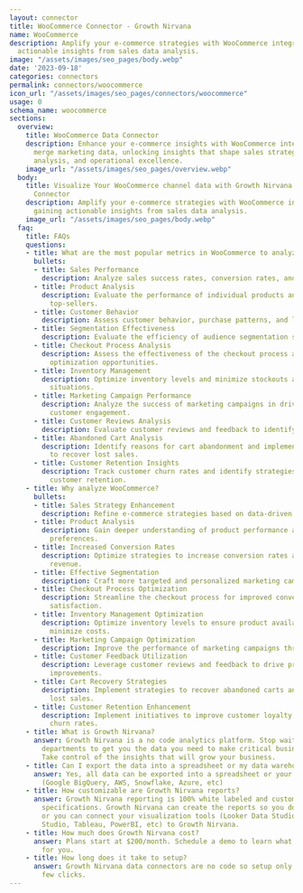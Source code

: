 ```yaml
---
layout: connector
title: WooCommerce Connector - Growth Nirvana
name: WooCommerce
description: Amplify your e-commerce strategies with WooCommerce integration, gaining
  actionable insights from sales data analysis.
image: "/assets/images/seo_pages/body.webp"
date: '2023-09-18'
categories: connectors
permalink: connectors/woocommerce
icon_url: "/assets/images/seo_pages/connectors/woocommerce"
usage: 0
schema_name: woocommerce
sections:
  overview:
    title: WooCommerce Data Connector
    description: Enhance your e-commerce insights with WooCommerce integration. Seamlessly
      merge marketing data, unlocking insights that shape sales strategies, customer
      analysis, and operational excellence.
    image_url: "/assets/images/seo_pages/overview.webp"
  body:
    title: Visualize Your WooCommerce channel data with Growth Nirvana's WooCommerce
      Connector
    description: Amplify your e-commerce strategies with WooCommerce integration,
      gaining actionable insights from sales data analysis.
    image_url: "/assets/images/seo_pages/body.webp"
  faq:
    title: FAQs
    questions:
    - title: What are the most popular metrics in WooCommerce to analyze?
      bullets:
      - title: Sales Performance
        description: Analyze sales success rates, conversion rates, and revenue growth.
      - title: Product Analysis
        description: Evaluate the performance of individual products and identify
          top-sellers.
      - title: Customer Behavior
        description: Assess customer behavior, purchase patterns, and lifetime value.
      - title: Segmentation Effectiveness
        description: Evaluate the efficiency of audience segmentation strategies.
      - title: Checkout Process Analysis
        description: Assess the effectiveness of the checkout process and identify
          optimization opportunities.
      - title: Inventory Management
        description: Optimize inventory levels and minimize stockouts and overstock
          situations.
      - title: Marketing Campaign Performance
        description: Analyze the success of marketing campaigns in driving sales and
          customer engagement.
      - title: Customer Reviews Analysis
        description: Evaluate customer reviews and feedback to identify areas of improvement.
      - title: Abandoned Cart Analysis
        description: Identify reasons for cart abandonment and implement strategies
          to recover lost sales.
      - title: Customer Retention Insights
        description: Track customer churn rates and identify strategies to improve
          customer retention.
    - title: Why analyze WooCommerce?
      bullets:
      - title: Sales Strategy Enhancement
        description: Refine e-commerce strategies based on data-driven insights.
      - title: Product Analysis
        description: Gain deeper understanding of product performance and customer
          preferences.
      - title: Increased Conversion Rates
        description: Optimize strategies to increase conversion rates and maximize
          revenue.
      - title: Effective Segmentation
        description: Craft more targeted and personalized marketing campaigns.
      - title: Checkout Process Optimization
        description: Streamline the checkout process for improved conversion and customer
          satisfaction.
      - title: Inventory Management Optimization
        description: Optimize inventory levels to ensure product availability and
          minimize costs.
      - title: Marketing Campaign Optimization
        description: Improve the performance of marketing campaigns through data insights.
      - title: Customer Feedback Utilization
        description: Leverage customer reviews and feedback to drive product and service
          improvements.
      - title: Cart Recovery Strategies
        description: Implement strategies to recover abandoned carts and minimize
          lost sales.
      - title: Customer Retention Enhancement
        description: Implement initiatives to improve customer loyalty and reduce
          churn rates.
    - title: What is Growth Nirvana?
      answer: Growth Nirvana is a no code analytics platform. Stop waiting for other
        departments to get you the data you need to make critical business decisions.
        Take control of the insights that will grow your business.
    - title: Can I export the data into a spreadsheet or my data warehouse?
      answer: Yes, all data can be exported into a spreadsheet or your data warehouse
        (Google BigQuery, AWS, Snowflake, Azure, etc)
    - title: How customizable are Growth Nirvana reports?
      answer: Growth Nirvana reporting is 100% white labeled and customized to your
        specifications. Growth Nirvana can create the reports so you don’t have to
        or you can connect your visualization tools (Looker Data Studio/Google Data
        Studio, Tableau, PowerBI, etc) to Growth Nirvana.
    - title: How much does Growth Nirvana cost?
      answer: Plans start at $200/month. Schedule a demo to learn what plan is best
        for you.
    - title: How long does it take to setup?
      answer: Growth Nirvana data connectors are no code so setup only requires a
        few clicks.
---
```

